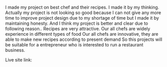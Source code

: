 I made my project on best chef and their recipes. I made it by my thinking. Actually my project is not looking so good because I can not give any more time to improve project design due to my shortage of time but I made it by maintaining honesty. And I think my project is better and clear due to following reason.. 
Recipes are very attractive.
Our all chefs are widely experience in different types of food 
Our all chefs are innovative, they are able to make new recipes according to present demand
So this projects will be suitable for a entrepreneur who is interested to run a restaurant business.  

Live site link: 
